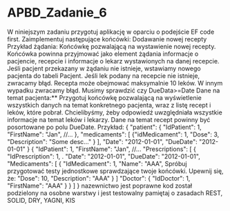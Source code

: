 # APBD_Zadanie_6
W niniejszym zadaniu przygotuj aplikację w oparciu o podejście EF
code first.
Zaimplementuj następujące końcówki:
Dodawanie nowej recepty
Przykład żądania:
Końcówkę pozwalającą na wystawienie nowej recepty.
Końcówka powinna przyjmować jako element żądania informacje
o pacjencie, recepcie i informacje o lekarz wystawionych na
danej recepcie.
Jeśli pacjent przekazany w żądaniu nie istnieje, wstawiamy
nowego pacjenta do tabeli Pacjent.
Jeśli lek podany na recepcie nie istnieje, zwracamy błąd.
Recepta może obejmować maksymalnie 10 leków. W innym
wypadku zwracamy błąd.
Musimy sprawdzić czy DueData>=Date
Dane na temat pacjenta:**
Przygotuj końcówkę pozwalającą na wyświetlenie wszystkich danych
na temat konkretnego pacjenta, wraz z listę recept i leków, które
pobrał. Chcielibyśmy, żeby odpowiedź uwzględniała wszystkie
informacje na temat leków i lekarzy. Dane na temat recept powinny
być posortowane po polu DueDate.
Przykład:
{
"patient": {
"IdPatient": 1,
"FirstName": "Jan",
//...
},
"medicaments": [
{"idMedicament": 1, "Dose": 3, "Description":
"Some desc..." }
],
"Date": "2012-01-01",
"DueDate": "2012-01-01"
}
{
"IdPatient": 1,
"FirstName": "Jan",
//...
"Prescriptions": [
{
"IdPrescription": 1,
. "Date": "2012-01-01",
"DueDate": "2012-01-01",
"Medicaments": [
{
"IdMedicament": 1,
"Name": "AAA",
Spróbuj przygotować testy jednostkowe sprawdzające twoje końcówki.
Upewnij się, że:
"Dose": 10,
"Description": "AAA"
}
]
"Doctor": {
"IdDoctor": 1,
"FirstName": "AAA"
}
}
]
}
nazewnictwo jest poprawne
kod został podzielony na osobne warstwy i jest testowalny
pamiętaj o zasadach REST, SOLID, DRY, YAGNI, KIS
